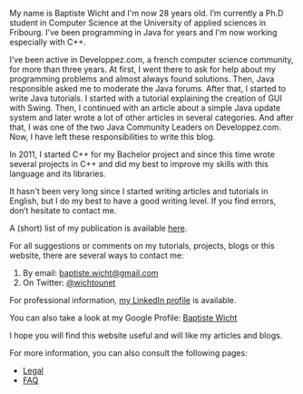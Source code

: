 My name is Baptiste Wicht and I'm now 28 years old. I’m currently a Ph.D student in Computer Science at the University of applied sciences in Fribourg. I've been programming in Java for years and I'm now working especially with C++.

I’ve been active in Developpez.com, a french computer science community, for more than three years. At first, I went there to ask for help about my programming problems and almost always found solutions. Then, Java responsible asked me to moderate the Java forums. After that, I started to write Java tutorials. I started with a tutorial explaining the creation of GUI with Swing. Then, I continued with an article about a simple Java update system and later wrote a lot of other articles in several categories. And after that, I was one of the two Java Community Leaders on Developpez.com. Now, I have left these responsibilities to write this blog.

In 2011, I started C++ for my Bachelor project and since this time wrote several projects in C++ and did my best to improve my skills with this language and its libraries.

It hasn't been very long since I started writing articles and tutorials in English, but I do my best to have a good writing level. If you find errors, don’t hesitate to contact me.

A (short) list of my publication is available [here](/publications/).

For all suggestions or comments on my tutorials, projects, blogs or this website, there are several ways to contact me:

1. By email: [baptiste.wicht@gmail.com](mailto:baptiste.wicht@gmail.com)
2. On Twitter: [@wichtounet](https://twitter.com/wichtounet)

For professional information, [my LinkedIn profile](http://www.linkedin.com/in/baptistewicht) is available.

You can also take a look at my Google Profile: [Baptiste Wicht](https://plus.google.com/103113673902796202116)

I hope you will find this website useful and will like my articles and blogs.

For more information, you can also consult the following pages:

* [Legal](/stories/legal.html)
* [FAQ](/stories/faq.html)
